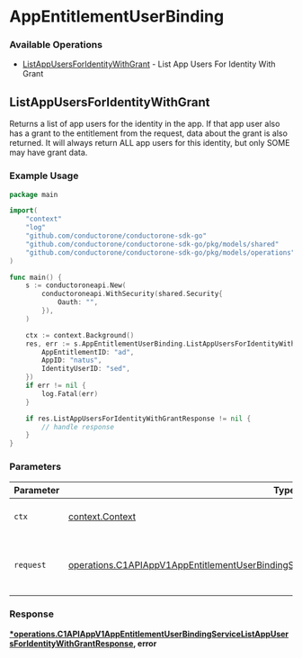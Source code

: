 # AppEntitlementUserBinding

### Available Operations

* [ListAppUsersForIdentityWithGrant](#listappusersforidentitywithgrant) - List App Users For Identity With Grant

## ListAppUsersForIdentityWithGrant

 Returns a list of app users for the identity in the app. If that app user also has a grant to the entitlement from the request, data about the grant is also returned. It will always return ALL app users for this identity, but only SOME may have grant data.


### Example Usage

```go
package main

import(
	"context"
	"log"
	"github.com/conductorone/conductorone-sdk-go"
	"github.com/conductorone/conductorone-sdk-go/pkg/models/shared"
	"github.com/conductorone/conductorone-sdk-go/pkg/models/operations"
)

func main() {
    s := conductoroneapi.New(
        conductoroneapi.WithSecurity(shared.Security{
            Oauth: "",
        }),
    )

    ctx := context.Background()
    res, err := s.AppEntitlementUserBinding.ListAppUsersForIdentityWithGrant(ctx, operations.C1APIAppV1AppEntitlementUserBindingServiceListAppUsersForIdentityWithGrantRequest{
        AppEntitlementID: "ad",
        AppID: "natus",
        IdentityUserID: "sed",
    })
    if err != nil {
        log.Fatal(err)
    }

    if res.ListAppUsersForIdentityWithGrantResponse != nil {
        // handle response
    }
}
```

### Parameters

| Parameter                                                                                                                                                                                                    | Type                                                                                                                                                                                                         | Required                                                                                                                                                                                                     | Description                                                                                                                                                                                                  |
| ------------------------------------------------------------------------------------------------------------------------------------------------------------------------------------------------------------ | ------------------------------------------------------------------------------------------------------------------------------------------------------------------------------------------------------------ | ------------------------------------------------------------------------------------------------------------------------------------------------------------------------------------------------------------ | ------------------------------------------------------------------------------------------------------------------------------------------------------------------------------------------------------------ |
| `ctx`                                                                                                                                                                                                        | [context.Context](https://pkg.go.dev/context#Context)                                                                                                                                                        | :heavy_check_mark:                                                                                                                                                                                           | The context to use for the request.                                                                                                                                                                          |
| `request`                                                                                                                                                                                                    | [operations.C1APIAppV1AppEntitlementUserBindingServiceListAppUsersForIdentityWithGrantRequest](../../models/operations/c1apiappv1appentitlementuserbindingservicelistappusersforidentitywithgrantrequest.md) | :heavy_check_mark:                                                                                                                                                                                           | The request object to use for the request.                                                                                                                                                                   |


### Response

**[*operations.C1APIAppV1AppEntitlementUserBindingServiceListAppUsersForIdentityWithGrantResponse](../../models/operations/c1apiappv1appentitlementuserbindingservicelistappusersforidentitywithgrantresponse.md), error**

